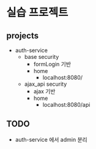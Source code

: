 # 실습 프로젝트

## projects
- auth-service
  - base security
    - formLogin 기반
    - home
      - localhost:8080/
  - ajax_api security
    - ajax 기반
    - home
      - localhost:8080/api
     
## TODO
- auth-service 에서 admin 분리
